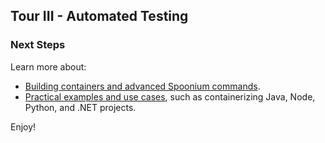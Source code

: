 ## Tour III - Automated Testing

### Next Steps 

Learn more about:

- [Building containers and advanced Spoonium commands](/docs/build).
- [Practical examples and use cases](/docs/samples), such as containerizing Java, Node, Python, and .NET projects. 


Enjoy!